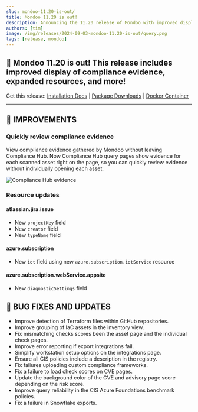 ```yaml
---
slug: mondoo-11.20-is-out/
title: Mondoo 11.20 is out!
description: Announcing the 11.20 release of Mondoo with improved display of compliance evidence, expanded resources, and more!
authors: [tim]
image: /img/releases/2024-09-03-mondoo-11.20-is-out/query.png
tags: [release, mondoo]
---
```


## 🥳 Mondoo 11.20 is out! This release includes improved display of compliance evidence, expanded resources, and more!

Get this release: [Installation Docs](https://mondoo.com/docs/cnspec/) | [Package Downloads](https://releases.mondoo.com/cnspec/) | [Docker Container](https://hub.docker.com/r/mondoo/cnspec)

---

## 🧹 IMPROVEMENTS

### Quickly review compliance evidence

View compliance evidence gathered by Mondoo without leaving Compliance Hub. Now Compliance Hub query pages show evidence for each scanned asset right on the page, so you can quickly review evidence without individually opening each asset.

![Compliance Hub evidence](/img/releases/2024-09-03-mondoo-11.20-is-out/query.png)

### Resource updates

#### atlassian.jira.issue

- New `projectKey` field
- New `creator` field
- New `typeName` field

#### azure.subscription

- New `iot` field using new `azure.subscription.iotService` resource

#### azure.subscription.webService.appsite

- New `diagnosticSettings` field

## 🐛 BUG FIXES AND UPDATES

- Improve detection of Terraform files within GitHub repositories.
- Improve grouping of IaC assets in the inventory view.
- Fix mismatching checks scores been the asset page and the individual check pages.
- Improve error reporting if export integrations fail.
- Simplify workstation setup options on the integrations page.
- Ensure all CIS policies include a description in the registry.
- Fix failures uploading custom compliance frameworks.
- Fix a failure to load check scores on CVE pages.
- Update the background color of the CVE and advisory page score depending on the risk score.
- Improve query reliability in the CIS Azure Foundations benchmark policies.
- Fix a failure in Snowflake exports.
